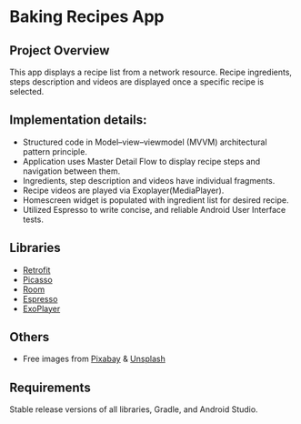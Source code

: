 # Baking Recipes App

## Project Overview
This app displays a recipe list from a network resource. Recipe ingredients, steps description and videos are displayed once a specific recipe is selected.

## Implementation details:
- Structured code in Model–view–viewmodel (MVVM) architectural pattern principle.
- Application uses Master Detail Flow to display recipe steps and navigation between them.
- Ingredients, step description and videos have individual fragments.
- Recipe videos are played via Exoplayer(MediaPlayer). 
- Homescreen widget is populated with ingredient list for desired recipe.
- Utilized Espresso to write concise, and reliable Android User Interface tests. 

## Libraries
- [Retrofit](https://github.com/square/retrofit)
- [Picasso](https://github.com/square/picasso)
- [Room](https://developer.android.com/topic/libraries/architecture/room)
- [Espresso](https://developer.android.com/training/testing/espresso/)
- [ExoPlayer](https://github.com/google/ExoPlayer)

## Others
- Free images from [Pixabay](https://pixabay.com/) & [Unsplash](https://unsplash.com/)


## Requirements
Stable release versions of all libraries, Gradle, and Android Studio.
